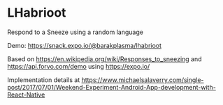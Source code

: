 # LHabrioot
Respond to a Sneeze using a random language

Demo: https://snack.expo.io/@barakplasma/lhabrioot

Based on https://en.wikipedia.org/wiki/Responses_to_sneezing and https://api.forvo.com/demo using https://expo.io/ 

Implementation details at https://www.michaelsalaverry.com/single-post/2017/07/01/Weekend-Experiment-Android-App-development-with-React-Native
